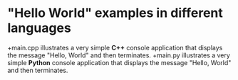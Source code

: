 # "Hello World" examples in different languages

+main.cpp illustrates a very simple **C++** console application that displays the message "Hello, World" and then terminates.
+main.py illustrates a very simple **Python** console application that displays the message "Hello, World" and then terminates.
